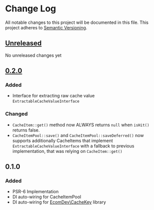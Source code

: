 # Change Log
All notable changes to this project will be documented in this file.
This project adheres to [Semantic Versioning](http://semver.org/).

## [Unreleased]
No unreleased changes yet

## [0.2.0]
### Added
- Interface for extracting raw cache value `ExtractableCacheValueInterface`

### Changed
- `CacheItem::get()` method now ALWAYS returns `null` when `isHit()` returns false. 
- `CacheItemPool::save()` and `CacheItemPool::saveDeferred()` now supports additionally CacheItems that implement `ExtractableCacheValueInterface` with a fallback to previous implementation, that was relying on `CacheItem::get()` 

## 0.1.0
### Added
- PSR-6 Implementation
- DI auto-wiring for CacheItemPool
- DI auto-wiring for [EcomDev\CacheKey](https://github.com/EcomDev/CacheKey) library

[Unreleased]: https://github.com/EcomDev/magento-psr6-bridge/compare/0.2.0...HEAD
[0.2.0]: https://github.com/EcomDev/magento-psr6-bridge/compare/0.1.0...0.2.0
